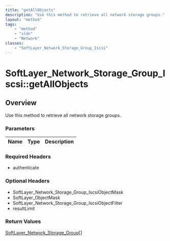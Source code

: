 ```yaml
---
title: "getAllObjects"
description: "Use this method to retrieve all network storage groups."
layout: "method"
tags:
    - "method"
    - "sldn"
    - "Network"
classes:
    - "SoftLayer_Network_Storage_Group_Iscsi"
---
```

# SoftLayer_Network_Storage_Group_Iscsi::getAllObjects
## Overview 
Use this method to retrieve all network storage groups. 

### Parameters 
|Name | Type | Description |
| --- | --- | --- |


### Required Headers
* authenticate

### Optional Headers
* SoftLayer_Network_Storage_Group_IscsiObjectMask
* SoftLayer_ObjectMask
* SoftLayer_Network_Storage_Group_IscsiObjectFilter
* resultLimit

### Return Values
<a href='/reference/datatypes/SoftLayer_Network_Storage_Group'>SoftLayer_Network_Storage_Group[] </a>
